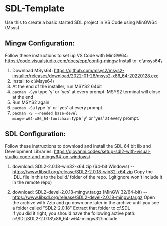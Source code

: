 # SDL-Template

Use this to create a basic started SDL project in VS Code using MinGW64 (Msys)


## Mingw Configuration:
Follow these instructions to set up VS Code with MinGW64: https://code.visualstudio.com/docs/cpp/config-mingw
Install to: c:\msys64\ 
1. Download MSys64: https://github.com/msys2/msys2-installer/releases/download/2022-01-28/msys2-x86_64-20220128.exe
2. Install to c:\Msys64\
3. At the end of the installer, run MSYS2 64bit
4. <code>pacman -Syu</code> type 'y' or 'yes' at every prompt.  MSYS2 terminal will close at the end
5. Run MSYS2 again
6. <code>pacman -Su</code> type 'y' or 'yes' at every prompt.
7. <code>pacman -S --needed base-devel mingw-w64-x86_64-toolchain</code> type 'y' or 'yes' at every prompt.

## SDL Configuration:
Follow these instructions to download and install the SDL 64 bit lib and Development Libraries: https://giovanni.codes/setup-sdl2-with-visual-studio-code-and-mingw64-on-windows/

1. download: SDL2-2.0.18-win32-x64.zip (64-bit Windows) -- https://www.libsdl.org/release/SDL2-2.0.18-win32-x64.zip
Copy the .DLL file in this to the build/ folder of the repo.  (.gitignore won't include it in the remote repo)

2. download: SDL2-devel-2.0.18-mingw.tar.gz (MinGW 32/64-bit) -- https://www.libsdl.org/release/SDL2-devel-2.0.18-mingw.tar.gz
Open the archive with 7zip and go down one later in the archive until you see a folder called "SDL2-2.0.18"
Extract that folder to c:\SDL\
If you did it right, you should have the following active path: c:\SDL\SDL2-2.0.18\x86_64-w64-mingw32\include



